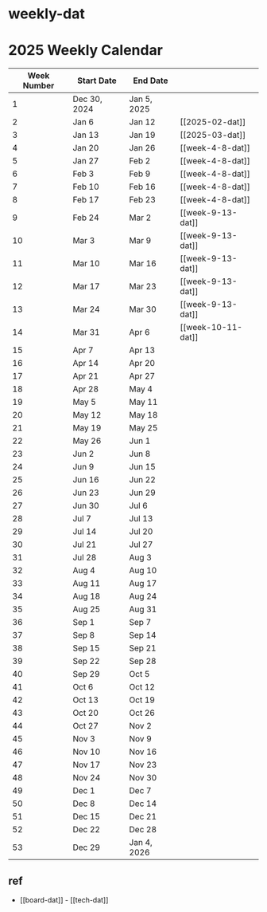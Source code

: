 
# weekly-dat



# 2025 Weekly Calendar

| Week Number | Start Date   | End Date    |                   |
| ----------- | ------------ | ----------- | ----------------- |
| 1           | Dec 30, 2024 | Jan 5, 2025 |                   |
| 2           | Jan 6        | Jan 12      | [[2025-02-dat]]   |
| 3           | Jan 13       | Jan 19      | [[2025-03-dat]]   |
| 4           | Jan 20       | Jan 26      | [[week-4-8-dat]]  |
| 5           | Jan 27       | Feb 2       | [[week-4-8-dat]]  |
| 6           | Feb 3        | Feb 9       | [[week-4-8-dat]]  |
| 7           | Feb 10       | Feb 16      | [[week-4-8-dat]]  |
| 8           | Feb 17       | Feb 23      | [[week-4-8-dat]]  |
| 9           | Feb 24       | Mar 2       | [[week-9-13-dat]] |
| 10          | Mar 3        | Mar 9       | [[week-9-13-dat]] |
| 11          | Mar 10       | Mar 16      | [[week-9-13-dat]] |
| 12          | Mar 17       | Mar 23      | [[week-9-13-dat]] |
| 13          | Mar 24       | Mar 30      | [[week-9-13-dat]] |
| 14          | Mar 31       | Apr 6       |  [[week-10-11-dat]]                 |
| 15          | Apr 7        | Apr 13      |                   |
| 16          | Apr 14       | Apr 20      |                   |
| 17          | Apr 21       | Apr 27      |                   |
| 18          | Apr 28       | May 4       |                   |
| 19          | May 5        | May 11      |                   |
| 20          | May 12       | May 18      |                   |
| 21          | May 19       | May 25      |                   |
| 22          | May 26       | Jun 1       |                   |
| 23          | Jun 2        | Jun 8       |                   |
| 24          | Jun 9        | Jun 15      |                   |
| 25          | Jun 16       | Jun 22      |                   |
| 26          | Jun 23       | Jun 29      |                   |
| 27          | Jun 30       | Jul 6       |                   |
| 28          | Jul 7        | Jul 13      |                   |
| 29          | Jul 14       | Jul 20      |                   |
| 30          | Jul 21       | Jul 27      |                   |
| 31          | Jul 28       | Aug 3       |                   |
| 32          | Aug 4        | Aug 10      |                   |
| 33          | Aug 11       | Aug 17      |                   |
| 34          | Aug 18       | Aug 24      |                   |
| 35          | Aug 25       | Aug 31      |                   |
| 36          | Sep 1        | Sep 7       |                   |
| 37          | Sep 8        | Sep 14      |                   |
| 38          | Sep 15       | Sep 21      |                   |
| 39          | Sep 22       | Sep 28      |                   |
| 40          | Sep 29       | Oct 5       |                   |
| 41          | Oct 6        | Oct 12      |                   |
| 42          | Oct 13       | Oct 19      |                   |
| 43          | Oct 20       | Oct 26      |                   |
| 44          | Oct 27       | Nov 2       |                   |
| 45          | Nov 3        | Nov 9       |                   |
| 46          | Nov 10       | Nov 16      |                   |
| 47          | Nov 17       | Nov 23      |                   |
| 48          | Nov 24       | Nov 30      |                   |
| 49          | Dec 1        | Dec 7       |                   |
| 50          | Dec 8        | Dec 14      |                   |
| 51          | Dec 15       | Dec 21      |                   |
| 52          | Dec 22       | Dec 28      |                   |
| 53          | Dec 29       | Jan 4, 2026 |                   |



## ref 

- [[board-dat]] - [[tech-dat]]